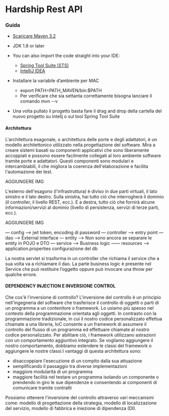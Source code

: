 # Hardship Rest API

### Guida 
- [Scaricare Maven 3.2](https://maven.apache.org/download.cgi?Preferred=https%3A%2F%2Fdlcdn.apache.org%2F)
- JDK 1.8 or later
- You can also import the code straight into your IDE:
    -  [Spring Tool Suite (STS)](https://spring.io/tools)
    -  [IntelliJ IDEA](https://www.jetbrains.com/idea/download)
    
- Installare la variabile d’ambiente per MAC
    - export PATH=PATH_MAVEN/bin:$PATH
    - Per verificare che sia settanta correttamente bisogna lanciare il comando mvn --v 
- Una volta pullato il progetto basta fare il drag and drop della cartella del nuovo progetto su intellj o sul tool Spring Tool Suite

#### Architettura 
L'architettura esagonale, o architettura delle porte e degli adattatori, è un modello architettonico utilizzato nella progettazione del software. Mira a creare sistemi basati su componenti applicativi che sono liberamente accoppiati e possono essere facilmente collegati al loro ambiente software tramite porte e adattatori. Questi componenti sono modulari e intercambiabili, il che migliora la coerenza dell'elaborazione e facilita l'automazione dei test.

AGGIUNGERE IMG

L'esterno dell'esagono (l'infrastruttura) è diviso in due parti virtuali, il lato sinistro e il lato destro. Sulla sinistra, hai tutto ciò che interrogherà il dominio (il controller, il livello REST, ecc.). E a destra, tutto ciò che fornirà alcune informazioni/servizi al dominio (livello di persistenza, servizi di terze parti, ecc.).

AGGIUNGERE IMG

— config —>         jwt token, encoding di password 
— controller —>     entry point 
— dao —>            External interface
— entity —>         Non sono ancora se separare le entity in POJO e DTO
— service —>        Business logic
—— resources —>     application.properties configurazione del db

La nostra servlet si trasforma in un controller che richiama il service che a sua volta va a richiamare il dao. La parte business logic è presente nel Service che può restituire l’oggetto oppure può invocare una throw per qualche errore.

#### DEPENDENCY INJECTION E INVERSIONE CONTROL
Che cos'è l'inversione di controllo?
L'inversione del controllo è un principio nell'ingegneria del software che trasferisce il controllo di oggetti o parti di un programma a un contenitore o framework. Lo usiamo più spesso nel contesto della programmazione orientata agli oggetti. In contrasto con la programmazione tradizionale, in cui il nostro codice personalizzato effettua chiamate a una libreria, IoC consente a un framework di assumere il controllo del flusso di un programma ed effettuare chiamate al nostro codice personalizzato. Per abilitare ciò, i framework utilizzano astrazioni con un comportamento aggiuntivo integrato. Se vogliamo aggiungere il nostro comportamento, dobbiamo estendere le classi del framework o aggiungere le nostre classi.I vantaggi di questa architettura sono:

- disaccoppiare l'esecuzione di un compito dalla sua attuazione
- semplificando il passaggio tra diverse implementazioni
- maggiore modularità di un programma
- maggiore facilità nel testare un programma isolando un componente o prendendo in giro le sue dipendenze e consentendo ai componenti di comunicare tramite contratti

Possiamo ottenere l'inversione del controllo attraverso vari meccanismi come: modello di progettazione della strategia, modello di localizzazione del servizio, modello di fabbrica e iniezione di dipendenza (DI).





